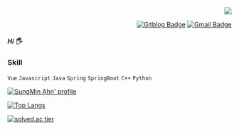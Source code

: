<div align=right>
  <a href="https://hits.seeyoufarm.com"/><img src="https://hits.seeyoufarm.com/api/count/incr/badge.svg?url=https%3A%2F%2Fgithub.com%2Fasm9677"/></a>

  [![Gitblog Badge](http://img.shields.io/badge/-GitBlog-black?style=flat-square&logo=github&link=https://asm9677.github.io/)](https://asm9677.github.io/)
  [![Gmail Badge](https://img.shields.io/badge/-Gmail-d14836?style=flat-square&logo=Gmail&logoColor=white&link=mailto:dkstjdals960925@gmail.com)](mailto:asm9677@gmail.com)

</div>

##### Hi 🖐
### Skill
`Vue` `Javascript` `Java` `Spring` `SpringBoot` `C++` `Python` 



[![SungMin Ahn' profile](https://github-readme-stats.vercel.app/api?username=asm9677)](https://github.com/asm9677)
<br>


[![Top Langs](https://github-readme-stats.vercel.app/api/top-langs/?username=asm9677&layout=compact)](https://github.com/asm9677)
<br>


[![solved.ac tier](http://mazassumnida.wtf/api/generate_badge?boj=asm9677)](https://solved.ac/asm9677)
<br>







<!--
**asm9677/asm9677** is a ✨ _special_ ✨ repository because its `README.md` (this file) appears on your GitHub profile.

Here are some ideas to get you started:

- 🔭 I’m currently working on ...
- 🌱 I’m currently learning ...
- 👯 I’m looking to collaborate on ...
- 🤔 I’m looking for help with ...
- 💬 Ask me about ...
- 📫 How to reach me: ...
- 😄 Pronouns: ...
- ⚡ Fun fact: ...
-->
